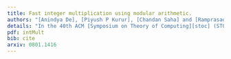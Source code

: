 ```yaml
---
title: Fast integer multiplication using modular arithmetic.
authors: "[Anindya De], [Piyush P Kurur], [Chandan Saha] and [Ramprasad Saptharishi],"
details: "In the 40th ACM [Symposium on Theory of Computing][stoc] (STOC), pages 499--506,"
pdf: intMult
bib: cite
arxiv: 0801.1416
---
```

